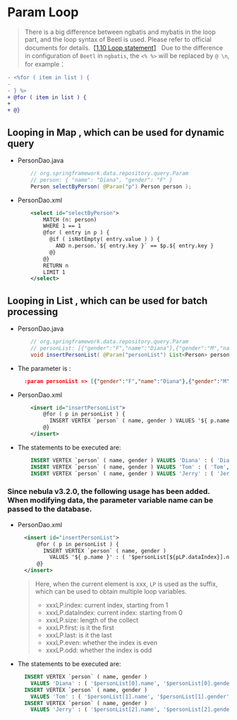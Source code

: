 # Param Loop

> There is a big difference between ngbatis and mybatis in the loop part, and the loop syntax of Beetl is used. Please refer to official documents for details.【[1.10 Loop statement](https://www.kancloud.cn/xiandafu/beetl3_guide/2138952)】
> Due to the difference in configuration of `Beetl` in `ngbatis`, the `<% %>` will be replaced by `@ \n`, for example：
  ```diff
  - <%for ( item in list ) { 
  -                         
  - } %>                
  + @for ( item in list ) {
  +                       
  + @}                 
  ```

## Looping in Map , which can be used for dynamic query
- PersonDao.java
    ```java
        // org.springframework.data.repository.query.Param
        // person: { "name": "Diana", "gender": "F" }
        Person selectByPerson( @Param("p") Person person );
    ```

- PersonDao.xml
    ```xml
        <select id="selectByPerson">
            MATCH (n: person)
            WHERE 1 == 1 
            @for ( entry in p ) {
              @if ( isNotEmpty( entry.value ) ) {
                AND n.person.`${ entry.key }` == $p.${ entry.key }
              @}
            @}
            RETURN n
            LIMIT 1
        </select>
    ```

## Looping in List , which can be used for batch processing
- PersonDao.java
    ```java
        // org.springframework.data.repository.query.Param
        // personList: [{"gender":"F","name":"Diana"},{"gender":"M","name":"Tom"},{"gender":"F","name":"Jerry"}]
        void insertPersonList( @Param("personList") List<Person> personList );
    ```

- The parameter is :
    ```json
      :param personList => [{"gender":"F","name":"Diana"},{"gender":"M","name":"Tom"},{"gender":"F","name":"Jerry"}]
    ```

- PersonDao.xml
    ```xml
        <insert id="insertPersonList">
            @for ( p in personList ) {
              INSERT VERTEX `person` ( name, gender ) VALUES '${ p.name }' : ( '${ p.name }', '${ p.gender }' );
            @}
        </insert>
    ```

- The statements to be executed are: 
    ```sql
        INSERT VERTEX `person` ( name, gender ) VALUES 'Diana' : ( 'Diana', 'F' );
        INSERT VERTEX `person` ( name, gender ) VALUES 'Tom' : ( 'Tom', 'M' );
        INSERT VERTEX `person` ( name, gender ) VALUES 'Jerry' : ( 'Jerry', 'F' );
    ```

### Since nebula v3.2.0, the following usage has been added. When modifying data, the parameter variable name can be passed to the database.
  - PersonDao.xml
      ```xml
        <insert id="insertPersonList">
            @for ( p in personList ) {
              INSERT VERTEX `person` ( name, gender )
                VALUES '${ p.name }' : ( '$personList[${pLP.dataIndex}].name', '$personList[${pLP.dataIndex}].gender' );
            @}
        </insert>
      ```
    > Here, when the current element is xxx,  `LP` is used as the suffix, which can be used to obtain multiple loop variables.
    > - xxxLP.index: current index, starting from 1
    > - xxxLP.dataIndex: current index: starting from 0
    > - xxxLP.size: length of the collect
    > - xxxLP.first: is it the first
    > - xxxLP.last: is it the last
    > - xxxLP.even: whether the index is even
    > - xxxLP.odd: whether the index is odd

  - The statements to be executed are: 
      ```sql
        INSERT VERTEX `person` ( name, gender )
          VALUES 'Diana' : ( '$personList[0].name', '$personList[0].gender' );
        INSERT VERTEX `person` ( name, gender )
          VALUES 'Tom' : ( '$personList[1].name', '$personList[1].gender' );
        INSERT VERTEX `person` ( name, gender )
          VALUES 'Jerry' : ( '$personList[2].name', '$personList[2].gender' );
      ```
